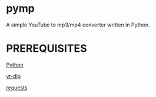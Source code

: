 # pymp
A simple YouTube to mp3/mp4 converter written in Python.

# PREREQUISITES
[Python](https://www.python.org/)

[yt-dlp](https://github.com/yt-dlp/yt-dlp/)

[requests](https://pypi.org/project/requests/)
